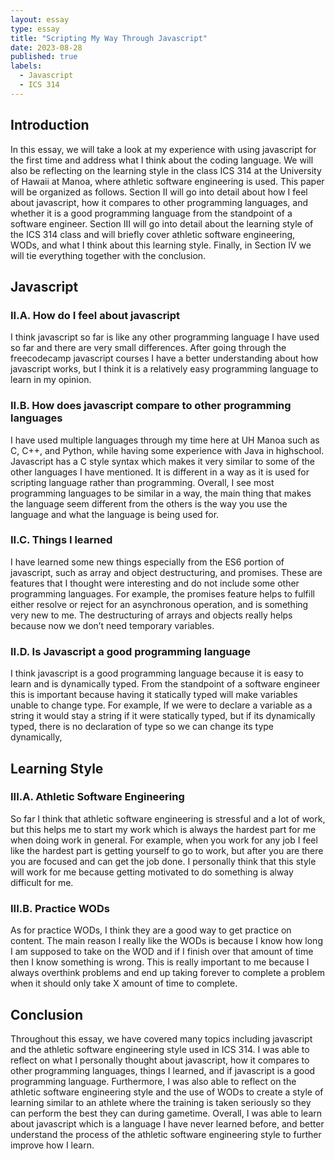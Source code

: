 ```yaml
---
layout: essay
type: essay
title: "Scripting My Way Through Javascript"
date: 2023-08-28
published: true
labels:
  - Javascript
  - ICS 314
---
```

## Introduction
In this essay, we will take a look at my experience with using javascript for the first time and address what I think about the coding language. We will also be reflecting on the learning style in the class ICS 314 at the University of Hawaii at Manoa, where athletic software engineering is used.
This paper will be organized as follows. Section II will go into detail about how I feel about javascript, how it compares to other programming languages, and whether it is a good programming language from the standpoint of a software engineer. Section III will go into detail about the learning style of the ICS 314 class and will briefly cover athletic software engineering, WODs, and what I think about this learning style. Finally, in Section IV we will tie everything together with the conclusion.  
	
## Javascript

### II.A. How do I feel about javascript 
I think javascript so far is like any other programming language I have used so far and there are very small differences. After going through the freecodecamp javascript courses I have a better understanding about how javascript works, but I think it is a relatively easy programming language to learn in my opinion. 

### II.B. How does javascript compare to other programming languages
I have used multiple languages through my time here at UH Manoa such as C, C++, and Python, while having some experience with Java in highschool. Javascript has a C style syntax which makes it very similar to some of the other languages I have mentioned. It is different in a way as it is used for scripting language rather than programming. Overall, I see most programming languages to be similar in a way, the main thing that makes the language seem different from the others is the way you use the language and what the language is being used for.  

### II.C. Things I learned 
I have learned some new things especially from the ES6 portion of javascript, such as array and object destructuring, and promises. These are features that I thought were interesting and do not include some other programming languages. For example, the promises feature helps to fulfill either resolve or reject for an asynchronous operation, and is something very new to me. The destructuring of arrays and objects really helps because now we don’t need temporary variables. 

### II.D. Is Javascript a good programming language
I think javascript is a good programming language because it is easy to learn and is dynamically typed. From the standpoint of a software engineer this is important because having it statically typed will make variables unable to change type. For example, If we were to declare a variable as a string it would stay a string if it were statically typed, but if its dynamically typed, there is no declaration of type so we can change its type dynamically,

## Learning Style 

### III.A. Athletic Software Engineering
So far I think that athletic software engineering is stressful and a lot of work, but this helps me to start my work which is always the hardest part for me when doing work in general. For example, when you work for any job I feel like the hardest part is getting yourself to go to work, but after you are there you are focused and can get the job done. I personally think that this style will work for me because getting motivated to do something is alway difficult for me. 

### III.B. Practice WODs
As for practice WODs, I think they are a good way to get practice on content. The main reason I really like the WODs is because I know how long I am supposed to take on the WOD and if I finish over that amount of time then I know something is wrong. This is really important to me because I always overthink problems and end up taking forever to complete a problem when it should only take X amount of time to complete.

## Conclusion
Throughout this essay, we have covered many topics including javascript and the athletic software engineering style used in ICS 314. I was able to reflect on what I personally thought about javascript, how it compares to other programming languages, things I learned, and if javascript is a good programming language.  Furthermore, I was also able to reflect on the athletic software engineering style and the use of WODs to create a style of learning similar to an athlete where the training is taken seriously so they can perform the best they can during gametime. Overall, I was able to learn about javascript which is a language I have never learned before, and better understand the process of the athletic software engineering style to further improve how I learn. 


